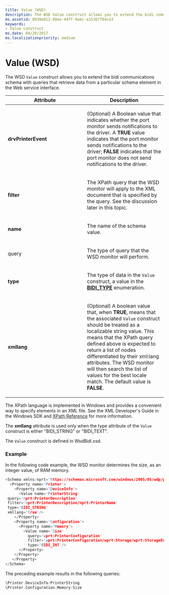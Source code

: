 ```yaml
---
title: Value (WSD)
description: The WSD Value construct allows you to extend the bidi communications schema with queries that retrieve data from a particular schema element.
ms.assetid: 8930e012-88ee-44ff-9abc-a15367f04ca3
keywords:
- Value construct
ms.date: 04/20/2017
ms.localizationpriority: medium
---
```


# Value (WSD)


The WSD `Value` construct allows you to extend the bidi communications schema with queries that retrieve data from a particular schema element in the Web service interface.

<table>
<colgroup>
<col width="50%" />
<col width="50%" />
</colgroup>
<thead>
<tr class="header">
<th>Attribute</th>
<th>Description</th>
</tr>
</thead>
<tbody>
<tr class="odd">
<td><p><strong>drvPrinterEvent</strong></p></td>
<td><p>(Optional) A Boolean value that indicates whether the port monitor sends notifications to the driver. A <strong>TRUE</strong> value indicates that the port monitor sends notifications to the driver; <strong>FALSE</strong> indicates that the port monitor does not send notifications to the driver.</p></td>
</tr>
<tr class="even">
<td><p><strong>filter</strong></p></td>
<td><p>The XPath query that the WSD monitor will apply to the XML document that is specified by the query. See the discussion later in this topic.</p></td>
</tr>
<tr class="odd">
<td><p><strong>name</strong></p></td>
<td><p>The name of the schema value.</p></td>
</tr>
<tr class="even">
<td><p>query</p></td>
<td><p>The type of query that the WSD monitor will perform.</p></td>
</tr>
<tr class="odd">
<td><p><strong>type</strong></p></td>
<td><p>The type of data in the <code>Value</code> construct, a value in the <a href="https://docs.microsoft.com/windows-hardware/drivers/ddi/winspool/ne-winspool-bidi_type" data-raw-source="[&lt;strong&gt;BIDI_TYPE&lt;/strong&gt;](https://docs.microsoft.com/windows-hardware/drivers/ddi/winspool/ne-winspool-bidi_type)"><strong>BIDI_TYPE</strong></a> enumeration.</p></td>
</tr>
<tr class="even">
<td><p><strong>xmllang</strong></p></td>
<td><p>(Optional) A boolean value that, when <strong>TRUE</strong>, means that the associated <code>Value</code> construct should be treated as a localizable string value. This means that the XPath query defined above is expected to return a list of nodes differentiated by their xml:lang attributes. The WSD monitor will then search the list of values for the best locale match. The default value is <strong>FALSE</strong>.</p></td>
</tr>
</tbody>
</table>

 

The XPath language is implemented in Windows and provides a convenient way to specify elements in an XML file. See the XML Developer's Guide in the Windows SDK and [XPath Reference](https://go.microsoft.com/fwlink/p/?linkid=33165) for more information.

The **xmllang** attribute is used only when the type attribute of the `Value` construct is either "BIDI\_STRING" or "BIDI\_TEXT".

The `Value` construct is defined in WsdBidi.xsd.

### <a href="" id="example"></a> Example

In the following code example, the WSD monitor determines the size, as an integer value, of RAM memory.

```cpp
<Schema xmlns:nprt='https://schemas.microsoft.com/windows/2005/05/wdp/print'>
  <Property name='Printer'>
    <Property name='DeviceInfo'>
      <Value name='PrinterString' 
 query='nprt:PrinterDescription'
 filter='nprt:PrinterDescription/nprt:PrinterName' 
 type='BIDI_STRING' 
 xmllang='true'/>
    </Property>
    <Property name='Configuration'>
      <Property name='Memory'>
        <Value name='Size'
          query='wprt:PrinterConfiguration'
          filter='wprt:PrinterConfiguration/wprt:Storage/wprt:StorageEntry[wprt:Type="RAM"]/wprt:Size'
          type='BIDI_INT'/>
      </Property>
    </Property>
   </Property>
</Schema>
```

The preceding example results in the following queries:

```cpp
\Printer.DeviceInfo:PrinterString
\Printer.Configuration.Memory:Size
```

 

 




